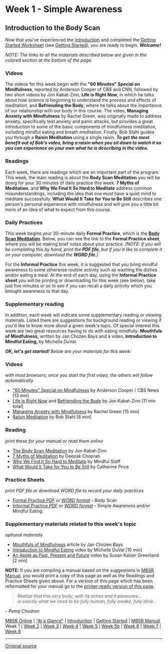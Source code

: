 Week 1 - Simple Awareness
=========================

Introduction to the Body Scan
-----------------------------

Now that you've experienced the [Introduction][14] and completed the [Getting
Started Worksheet][38] (see [Getting Started][15]), you are ready to begin.
_**Welcome!**_

_NOTE:_ _The links to all the materials described below are given in the
colored section at the bottom of the page._

### Videos  
The videos for this week begin with the **"60 Minutes"  Special on
Mindfulness**, reported by Anderson Cooper of CBS and CNN, followed by two
short videos by Jon Kabat-Zinn, **Life is Right Now**, in which he talks about
how science is beginning to understand the process and effects of meditation,
and **Befriending the Body**, where he talks about the importance of our
relationship with our body in this course. The video, **Managing Anxiety with
Mindfulness** by Rachel Green, was originally made to address anxiety,
specifically test anxiety and panic attacks, but provides a great introduction
to some of the basic components of mindfulness meditation, including mindful
eating and breath meditation. Finally, Bob Stahl guides you through a **Raisin
Meditation** using a single raisin. _**To get the most benefit out of Bob's
video, bring a raisin when you sit down to watch it so you can experience on
your own what he is describing in the video.**_

### Readings
Each week, there are readings which are an important part of the program. This
week, the main reading is about the **Body Scan Meditation** you will be doing
for your 30 minutes of daily practice this week. **7 Myths of Meditation**, and
**Why We Find It So Hard to Meditate** address common misunderstandings,
including the idea that one must have a quiet mind to meditate
successfully. **What Would It Take for You to Be Still** describes one
person's personal experience with mindfulness and will give you a little
bit more of an idea of what to expect from this course.

### Daily Practices  
This week begins your 30-minute daily **Formal Practice**, which is the [**Body
Scan Meditation**][56]. Below, you can see the link to the **Formal Practice
sheet**, where you will be making brief notes about your practice. _[NOTE: If
you will be completing this by hand, print the **PDF file**, but if you'd like
to complete it on your computer, download the **WORD file**.]_

For the **Informal Practice** this week, it is suggested that you bring mindful
awareness to some otherwise routine activity such as washing the dishes and/or
eating a meal. At the end of each day, using the **Informal Practice sheet**
you will be printing or downloading for this week (see below), take just five
minutes or so to see if you can recall a daily activity which you brought
awareness to that day.

### Supplementary reading  
In addition, each week will indicate some supplementary reading or viewing
materials. Listed there are suggestions for background reading or viewing if
you'd like to know more about a given week's topic. Of special interest this
week are two great resources having to do with eating mindfully: **Mouthfuls of
Mindfulness,** written by Jan Chozen Bays and a video, **Introduction to
Mindful Eating,** by Michelle DuVal.

**_OK, let's get started!_** _Below are your materials for this week:_

### Videos
_with most browsers, once you start the first video, the others will follow automatically_  
* ["60 Minutes"  Special on Mindfulness][39] by Anderson Cooper / CBS News [13 min]  
* [Life is Right Now][40] and [Befriending the Body][41] by Jon Kabat-Zinn [11 min total]  
* [Managing Anxiety with Mindfulness][42] by Rachel Green [15 min]   
* [Raisin Meditation][43] by Bob Stahl [6 min]

### Reading
_print these for your manual or read them online_
* [The Body Scan Meditation][44] by Jon Kabat-Zinn  
* [ 7 Myths of Meditation][45] by Deepak Choprah  
* [ Why We Find It So Hard to Meditate][46] by Mindful Staff  
* [ What Would It Take for You to Be Still][47] by Catherine Price  

### Practice Sheets
_print PDF file or download WORD file to record your daily practices_  
* [Formal Practice _PDF_][48] or [_WORD format_][49] \- Body Scan  
* [Informal Practice _PDF_][50] or [_WORD format_][51] \- Simple Awareness and/or Mindful Eating  

### Supplementary materials related to this week's topic
_optional materials_  
* [Mouthfuls of Mindfulness][52] article by Jan Chozen Bays  
* [Introduction to Mindful Eating][53] video by Michelle DuVal [10 min]  
* [An Apple as Past, Present and Future][54] video by Susan Kaiser Greenland [2 min]  

**NOTE:** If you are compiling a manual based on the suggestions in [MBSR
Manual][16], you would print a copy of this page as well as the Readings and
Practice Sheets given above. For a version of this page which has been
reformatted for your manual go to the [printer-ready version of this page][55].

> _Realize that this very body, with its aches and it pleasures…  
is exactly what we need to be fully human, fully awake, fully alive._

\- _Pema Chodron_

[14]: selfguidedMBSR_week0.md
[15]: selfguidedMBSR_gettingstarted.md
[16]: selfguidedMBSR_manual.md
[38]: docs/gettingstarted.pdf
[39]: https://www.youtube.com/watch?v=_8-6XzURntE&amp;list=PLbiVpU59JkVbFtkacXoByNjHJgGc4AryM&amp;index=1
[40]: https://www.youtube.com/watch?v=VGtJQNqMXBY&amp;list=PLbiVpU59JkVbFtkacXoByNjHJgGc4AryM&amp;index=2
[41]: https://www.youtube.com/watch?v=iS53roI_pWE&amp;list=PLbiVpU59JkVbFtkacXoByNjHJgGc4AryM&amp;index=3
[42]: https://www.youtube.com/watch?v=aSy9DZAJWIE&amp;index=4&amp;list=PLbiVpU59JkVbFtkacXoByNjHJgGc4AryM
[43]: https://www.youtube.com/watch?v=totkvnfnygQ&amp;index=5&amp;list=PLbiVpU59JkVbFtkacXoByNjHJgGc4AryM
[44]: /docs/week1/bodyscan.md
[45]: /docs/week1/seven-myths.md
[46]: docs/week1/why-we-find-it-hard.md
[47]: docs/week1/what-would-it-take.md
[48]: practice/week1-formal.pdf
[49]: practice/week1-formal.docx
[50]: practice/week1-informal.pdf
[51]: practice/week1-informal.docx
[52]: /docs/week1/mouthfuls-mindfulness.md
[53]: http://www.youtube.com/watch?v=6tw93IgfL0U
[54]: http://www.youtube.com/watch?feature=endscreen&amp;NR=1&amp;v=j2uooeprDkE
[55]: http://palousemindfulness.com/docs/manualMBSRweek1.pdf
[56]: /meditations/bodyscan.md
  
[MBSR Online](index.md) | ["At a Glance"][index] | [Introduction][intro] | [Getting Started][started] | [MBSR Manual][manual]  
Week 1 | [Week 2](selfguidedMBSR_week2.md) | [Week 3](selfguidedMBSR_week3.md) | [Week 4](selfguidedMBSR_week4.md) | [Week 5](selfguidedMBSR_week5.md) | [Week 5b](selfguidedMBSR_week5b.md) | [Week 6](selfguidedMBSR_week6.md) | [Week 7](selfguidedMBSR_week7.md) | [Week 8](selfguidedMBSR_week8.md)

[index]: selfguidedMBSR_ataglance.md
[intro]: selfguidedMBSR_week0.md
[started]: selfguidedMBSR_gettingstarted.md
[manual]: selfguidedMBSR_manual.md
[w1]: selfguidedMBSR_week1.md
[w2]: selfguidedMBSR_week2.md
[w3]: selfguidedMBSR_week3.md
[w4]: selfguidedMBSR_week4.md
[w5]: selfguidedMBSR_week5.md
[w5b]: selfguidedMBSR_week5b.md
[w6]: selfguidedMBSR_week6.md
[w7]: selfguidedMBSR_week7.md
[w8]: selfguidedMBSR_week8.md
-----

[Original source](http://palousemindfulness.com/selfguidedMBSR_week1.html "Permalink to MBSR week 1")
